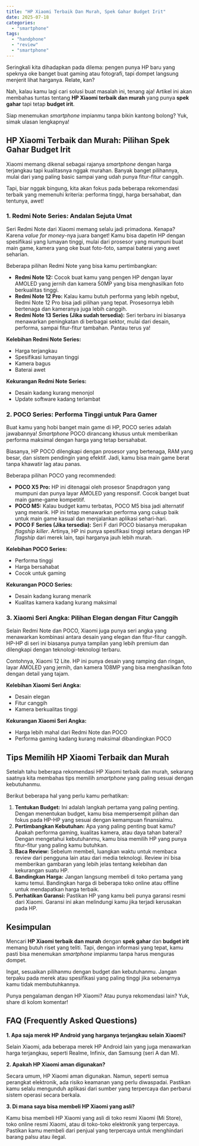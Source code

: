 ```yaml
---
title: "HP Xiaomi Terbaik Dan Murah, Spek Gahar Budget Irit"
date: 2025-07-18
categories: 
  - "smartphone"
tags: 
  - "handphone"
  - "review"
  - "smartphone"
---
```


Seringkali kita dihadapkan pada dilema: pengen punya HP baru yang speknya oke banget buat gaming atau fotografi, tapi dompet langsung menjerit lihat harganya. Relate, kan?

Nah, kalau kamu lagi cari solusi buat masalah ini, tenang aja! Artikel ini akan membahas tuntas tentang **HP Xiaomi terbaik dan murah** yang punya **spek gahar** tapi tetap **budget irit**.

Siap menemukan _smartphone_ impianmu tanpa bikin kantong bolong? Yuk, simak ulasan lengkapnya!

## HP Xiaomi Terbaik dan Murah: Pilihan Spek Gahar Budget Irit

Xiaomi memang dikenal sebagai rajanya _smartphone_ dengan harga terjangkau tapi kualitasnya nggak murahan. Banyak banget pilihannya, mulai dari yang paling basic sampai yang udah punya fitur-fitur canggih.

Tapi, biar nggak bingung, kita akan fokus pada beberapa rekomendasi terbaik yang memenuhi kriteria: performa tinggi, harga bersahabat, dan tentunya, awet!

### 1\. Redmi Note Series: Andalan Sejuta Umat

Seri Redmi Note dari Xiaomi memang selalu jadi primadona. Kenapa? Karena _value for money_\-nya juara banget! Kamu bisa dapetin HP dengan spesifikasi yang lumayan tinggi, mulai dari prosesor yang mumpuni buat main game, kamera yang oke buat foto-foto, sampai baterai yang awet seharian.

Beberapa pilihan Redmi Note yang bisa kamu pertimbangkan:

- **Redmi Note 12:** Cocok buat kamu yang pengen HP dengan layar AMOLED yang jernih dan kamera 50MP yang bisa menghasilkan foto berkualitas tinggi.
- **Redmi Note 12 Pro:** Kalau kamu butuh performa yang lebih ngebut, Redmi Note 12 Pro bisa jadi pilihan yang tepat. Prosesornya lebih bertenaga dan kameranya juga lebih canggih.
- **Redmi Note 13 Series (Jika sudah tersedia):** Seri terbaru ini biasanya menawarkan peningkatan di berbagai sektor, mulai dari desain, performa, sampai fitur-fitur tambahan. Pantau terus ya!

**Kelebihan Redmi Note Series:**

- Harga terjangkau
- Spesifikasi lumayan tinggi
- Kamera bagus
- Baterai awet

**Kekurangan Redmi Note Series:**

- Desain kadang kurang menonjol
- Update software kadang terlambat

### 2\. POCO Series: Performa Tinggi untuk Para Gamer

Buat kamu yang hobi banget main game di HP, POCO series adalah jawabannya! _Smartphone_ POCO dirancang khusus untuk memberikan performa maksimal dengan harga yang tetap bersahabat.

Biasanya, HP POCO dilengkapi dengan prosesor yang bertenaga, RAM yang besar, dan sistem pendingin yang efektif. Jadi, kamu bisa main game berat tanpa khawatir lag atau panas.

Beberapa pilihan POCO yang recommended:

- **POCO X5 Pro:** HP ini ditenagai oleh prosesor Snapdragon yang mumpuni dan punya layar AMOLED yang responsif. Cocok banget buat main game-game kompetitif.
- **POCO M5:** Kalau budget kamu terbatas, POCO M5 bisa jadi alternatif yang menarik. HP ini tetap menawarkan performa yang cukup baik untuk main game kasual dan menjalankan aplikasi sehari-hari.
- **POCO F Series (Jika tersedia):** Seri F dari POCO biasanya merupakan _flagship killer_. Artinya, HP ini punya spesifikasi tinggi setara dengan HP _flagship_ dari merek lain, tapi harganya jauh lebih murah.

**Kelebihan POCO Series:**

- Performa tinggi
- Harga bersahabat
- Cocok untuk gaming

**Kekurangan POCO Series:**

- Desain kadang kurang menarik
- Kualitas kamera kadang kurang maksimal

### 3\. Xiaomi Seri Angka: Pilihan Elegan dengan Fitur Canggih

Selain Redmi Note dan POCO, Xiaomi juga punya seri angka yang menawarkan kombinasi antara desain yang elegan dan fitur-fitur canggih. HP-HP di seri ini biasanya punya tampilan yang lebih premium dan dilengkapi dengan teknologi-teknologi terbaru.

Contohnya, Xiaomi 12 Lite. HP ini punya desain yang ramping dan ringan, layar AMOLED yang jernih, dan kamera 108MP yang bisa menghasilkan foto dengan detail yang tajam.

**Kelebihan Xiaomi Seri Angka:**

- Desain elegan
- Fitur canggih
- Kamera berkualitas tinggi

**Kekurangan Xiaomi Seri Angka:**

- Harga lebih mahal dari Redmi Note dan POCO
- Performa gaming kadang kurang maksimal dibandingkan POCO

## Tips Memilih HP Xiaomi Terbaik dan Murah

Setelah tahu beberapa rekomendasi HP Xiaomi terbaik dan murah, sekarang saatnya kita membahas tips memilih _smartphone_ yang paling sesuai dengan kebutuhanmu.

Berikut beberapa hal yang perlu kamu perhatikan:

1. **Tentukan Budget:** Ini adalah langkah pertama yang paling penting. Dengan menentukan budget, kamu bisa mempersempit pilihan dan fokus pada HP-HP yang sesuai dengan kemampuan finansialmu.
2. **Pertimbangkan Kebutuhan:** Apa yang paling penting buat kamu? Apakah performa gaming, kualitas kamera, atau daya tahan baterai? Dengan mengetahui kebutuhanmu, kamu bisa memilih HP yang punya fitur-fitur yang paling kamu butuhkan.
3. **Baca Review:** Sebelum membeli, luangkan waktu untuk membaca review dari pengguna lain atau dari media teknologi. Review ini bisa memberikan gambaran yang lebih jelas tentang kelebihan dan kekurangan suatu HP.
4. **Bandingkan Harga:** Jangan langsung membeli di toko pertama yang kamu temui. Bandingkan harga di beberapa toko online atau offline untuk mendapatkan harga terbaik.
5. **Perhatikan Garansi:** Pastikan HP yang kamu beli punya garansi resmi dari Xiaomi. Garansi ini akan melindungi kamu jika terjadi kerusakan pada HP.

## Kesimpulan

Mencari **HP Xiaomi terbaik dan murah** dengan **spek gahar** dan **budget irit** memang butuh riset yang teliti. Tapi, dengan informasi yang tepat, kamu pasti bisa menemukan _smartphone_ impianmu tanpa harus menguras dompet.

Ingat, sesuaikan pilihanmu dengan budget dan kebutuhanmu. Jangan terpaku pada merek atau spesifikasi yang paling tinggi jika sebenarnya kamu tidak membutuhkannya.

Punya pengalaman dengan HP Xiaomi? Atau punya rekomendasi lain? Yuk, share di kolom komentar!

## FAQ (Frequently Asked Questions)

**1\. Apa saja merek HP Android yang harganya terjangkau selain Xiaomi?**

Selain Xiaomi, ada beberapa merek HP Android lain yang juga menawarkan harga terjangkau, seperti Realme, Infinix, dan Samsung (seri A dan M).

**2\. Apakah HP Xiaomi aman digunakan?**

Secara umum, HP Xiaomi aman digunakan. Namun, seperti semua perangkat elektronik, ada risiko keamanan yang perlu diwaspadai. Pastikan kamu selalu mengunduh aplikasi dari sumber yang terpercaya dan perbarui sistem operasi secara berkala.

**3\. Di mana saya bisa membeli HP Xiaomi yang asli?**

Kamu bisa membeli HP Xiaomi yang asli di toko resmi Xiaomi (Mi Store), toko online resmi Xiaomi, atau di toko-toko elektronik yang terpercaya. Pastikan kamu membeli dari penjual yang terpercaya untuk menghindari barang palsu atau ilegal.
